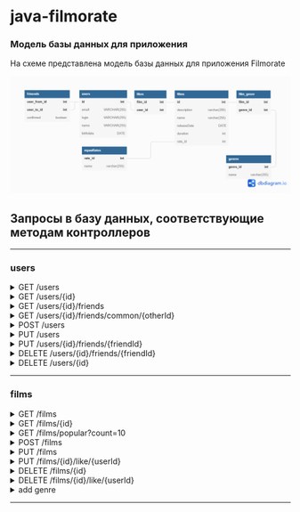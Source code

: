 # java-filmorate
### Модель базы данных для приложения  

На схеме представлена модель базы данных для приложения Filmorate

![Data base scheme](./FilmorateDataBaseModel.png)
  
## Запросы в базу данных, соответствующие методам контроллеров  

---
### users
<details>
  <summary>GET /users</summary>
  
```sql
    SELECT * FROM users;
```
</details>  
<details>
  <summary>GET /users/{id}</summary>
    
```sql
    SELECT *  
    FROM users  
    WHERE id = {id};
```
</details>  
<details>
  <summary>GET /users/{id}/friends</summary>
  
```sql
    SELECT u.id, u.email, u.login, u.name, u.birthdate  
    FROM users AS u
    WHERE u.id IN (  
        SELECT f.user_to_id   
        FROM friends AS f  
        WHERE f.user_from_id = {id} AND f.confirmed = 'true')
    UNION  
    SELECT u.id, u.email, u.login, u.name, u.birthdate  
    FROM users AS u
    WHERE u.id IN (  
        SELECT f.user_from_id  
        FROM friends AS f  
        WHERE f.user_to_id = {id} AND f.confirmed = 'true');  
```
</details>  
<details>
  <summary>GET /users/{id}/friends/common/{otherId}</summary>
  
```sql
    SELECT u.id, u.email, u.login, u.name, u.birthdate  
    FROM users AS u
    WHERE u.id IN (  
        SELECT f.user_to_id   
        FROM friends AS f  
        WHERE f.user_from_id = {id} AND f.confirmed = 'true' AND f.user_to_id != {otherId})   
    OR IN (  
        SELECT f.user_from_id  
        FROM friends AS f  
        WHERE f.user_to_id = {id} AND f.confirmed = 'true' AND f.user_from_id != {otherId})
    INTERSECT
    SELECT u.id, u.email, u.login, u.name, u.birthdate  
    FROM users AS u
    WHERE u.id IN (  
        SELECT f.user_to_id   
        FROM friends AS f  
        WHERE f.user_from_id = {otherId} AND f.confirmed = 'true' AND f.user_to_id != {id})   
    OR IN (  
        SELECT f.user_from_id  
        FROM friends AS f  
        WHERE f.user_to_id = {otherId} AND f.confirmed = 'true' AND f.user_from_id != {id});
```
</details>
<details>
  <summary>POST /users</summary>
  
```sql
    INSERT INTO users (email,login,name,birthdate)  
    VALUES ('123@ya.ru','test_user','test user name',TO_DATE('01022019','MMDDYYYY'))
    RETURNING id;
```
</details>
<details>
  <summary>PUT /users</summary>
  
```sql
    UPDATE users  
    SET email = '123@ya.ru', login = 'test_user', name = 'test user name', birthdate = TO_DATE('01022019','MMDDYYYY')  
    WHERE id = 'id';
```
</details>
<details>
  <summary>PUT /users/{id}/friends/{friendId}</summary>
  
```sql
    INSERT INTO friends (user_from_id,user_to_id)
    VALUES ({id},{friendId});
```
</details>
<details>
  <summary>DELETE /users/{id}/friends/{friendId}</summary>
  
```sql
    DELETE FROM friends    
    WHERE (user_from_id = {id} AND user_to_id = {friendId}) OR (user_from_id = {friendId} AND user_to_id = {id});
```
</details>
<details>
  <summary>DELETE /users/{id}</summary>
  
```sql
    DELETE FROM users  
    WHERE id = {id};
```
</details>

***  
### films
<details>
    <summary>GET /films</summary>
  
```sql
    SELECT f.id, f.description,f.name, f.releaseDate, f.durarion, r.name as mpaaRate 
    FROM films AS f 
    LEFT JOIN mpaaRates AS r ON f.rate_id = r.rate_id;
```
</details>
<details>
    <summary>GET /films/{id}</summary>
  
```sql
    SELECT f.id, f.description,f.name, f.releaseDate, f.durarion, r.name as mpaaRate
    FROM films AS f 
    LEFT JOIN mpaaRates AS r ON f.rate_id = r.rate_id
    WHERE id = {id};
```
</details>
<details>
    <summary>GET /films/popular?count=10</summary>
  
```sql
    SELECT f.name, f.releaseDate, COUNT(l.user_id) as userRating, r.name as mpaaRate
    FROM films AS f
    LEFT JOIN likes AS l ON f.id = l.film_id
    LEFT JOIN mpaaRates AS r ON f.rate_id = r.rate_id
    GROUP BY f.id
    ORDER BY COUNT(l.user_id) DESC
    limit {count};
```
</details>
<details>
    <summary>POST /films</summary>
  
```sql
    INSERT INTO films (description,name, releaseDate,duration,rate_id)
    VALUES ('desc','Awesome film', TO_DATE('01022019','MMDDYYYY'),120,2)
    RETURNING id;
```
</details>
<details>
    <summary>PUT /films</summary>
  
```sql
    UPDATE films
    SET description = 'desc',name = 'Awesome film', releaseDate = TO_DATE('01022019','MMDDYYYY'),
        duration = 120,rate = 2
    WHERE id = 'id';
```
</details>
<details>
    <summary>PUT /films/{id}/like/{userId}</summary>
  
```sql
    INSERT INTO likes (film_id, user_id)
    VALUES ({id}, {userId});
```
</details>
<details>
    <summary>DELETE /films/{id}</summary>
  
```sql
    DELETE FROM films
    WHERE id = {id};
```
</details>
<details>
    <summary>DELETE /films/{id}/like/{userId}</summary>
  
```sql
    DELETE FROM likes
    WHERE film_id = {id} AND user_id = {userId};
```
</details>
<details>
    <summary>add genre</summary>
  
```sql
    INSERT INTO film_genre (film_id,genre_id)
    VALUES (5,2);
```
</details>


***
